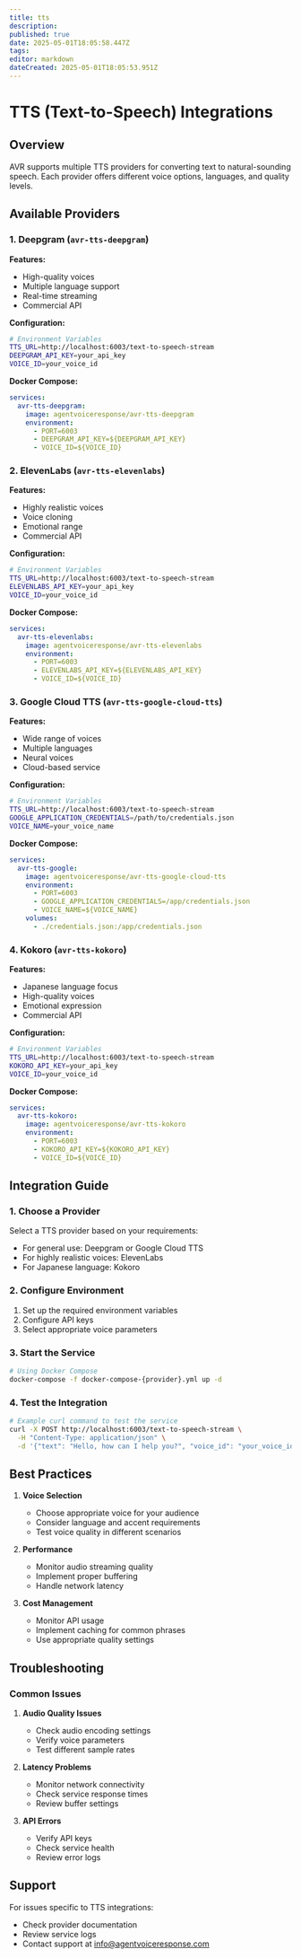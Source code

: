 ```yaml
---
title: tts
description: 
published: true
date: 2025-05-01T18:05:58.447Z
tags: 
editor: markdown
dateCreated: 2025-05-01T18:05:53.951Z
---
```


# TTS (Text-to-Speech) Integrations

## Overview

AVR supports multiple TTS providers for converting text to natural-sounding speech. Each provider offers different voice options, languages, and quality levels.

## Available Providers

### 1. Deepgram (`avr-tts-deepgram`)

**Features:**
- High-quality voices
- Multiple language support
- Real-time streaming
- Commercial API

**Configuration:**
```bash
# Environment Variables
TTS_URL=http://localhost:6003/text-to-speech-stream
DEEPGRAM_API_KEY=your_api_key
VOICE_ID=your_voice_id
```

**Docker Compose:**
```yaml
services:
  avr-tts-deepgram:
    image: agentvoiceresponse/avr-tts-deepgram
    environment:
      - PORT=6003
      - DEEPGRAM_API_KEY=${DEEPGRAM_API_KEY}
      - VOICE_ID=${VOICE_ID}
```

### 2. ElevenLabs (`avr-tts-elevenlabs`)

**Features:**
- Highly realistic voices
- Voice cloning
- Emotional range
- Commercial API

**Configuration:**
```bash
# Environment Variables
TTS_URL=http://localhost:6003/text-to-speech-stream
ELEVENLABS_API_KEY=your_api_key
VOICE_ID=your_voice_id
```

**Docker Compose:**
```yaml
services:
  avr-tts-elevenlabs:
    image: agentvoiceresponse/avr-tts-elevenlabs
    environment:
      - PORT=6003
      - ELEVENLABS_API_KEY=${ELEVENLABS_API_KEY}
      - VOICE_ID=${VOICE_ID}
```

### 3. Google Cloud TTS (`avr-tts-google-cloud-tts`)

**Features:**
- Wide range of voices
- Multiple languages
- Neural voices
- Cloud-based service

**Configuration:**
```bash
# Environment Variables
TTS_URL=http://localhost:6003/text-to-speech-stream
GOOGLE_APPLICATION_CREDENTIALS=/path/to/credentials.json
VOICE_NAME=your_voice_name
```

**Docker Compose:**
```yaml
services:
  avr-tts-google:
    image: agentvoiceresponse/avr-tts-google-cloud-tts
    environment:
      - PORT=6003
      - GOOGLE_APPLICATION_CREDENTIALS=/app/credentials.json
      - VOICE_NAME=${VOICE_NAME}
    volumes:
      - ./credentials.json:/app/credentials.json
```

### 4. Kokoro (`avr-tts-kokoro`)

**Features:**
- Japanese language focus
- High-quality voices
- Emotional expression
- Commercial API

**Configuration:**
```bash
# Environment Variables
TTS_URL=http://localhost:6003/text-to-speech-stream
KOKORO_API_KEY=your_api_key
VOICE_ID=your_voice_id
```

**Docker Compose:**
```yaml
services:
  avr-tts-kokoro:
    image: agentvoiceresponse/avr-tts-kokoro
    environment:
      - PORT=6003
      - KOKORO_API_KEY=${KOKORO_API_KEY}
      - VOICE_ID=${VOICE_ID}
```

## Integration Guide

### 1. Choose a Provider

Select a TTS provider based on your requirements:
- For general use: Deepgram or Google Cloud TTS
- For highly realistic voices: ElevenLabs
- For Japanese language: Kokoro

### 2. Configure Environment

1. Set up the required environment variables
2. Configure API keys
3. Select appropriate voice parameters

### 3. Start the Service

```bash
# Using Docker Compose
docker-compose -f docker-compose-{provider}.yml up -d
```

### 4. Test the Integration

```bash
# Example curl command to test the service
curl -X POST http://localhost:6003/text-to-speech-stream \
  -H "Content-Type: application/json" \
  -d '{"text": "Hello, how can I help you?", "voice_id": "your_voice_id"}'
```

## Best Practices

1. **Voice Selection**
   - Choose appropriate voice for your audience
   - Consider language and accent requirements
   - Test voice quality in different scenarios

2. **Performance**
   - Monitor audio streaming quality
   - Implement proper buffering
   - Handle network latency

3. **Cost Management**
   - Monitor API usage
   - Implement caching for common phrases
   - Use appropriate quality settings

## Troubleshooting

### Common Issues

1. **Audio Quality Issues**
   - Check audio encoding settings
   - Verify voice parameters
   - Test different sample rates

2. **Latency Problems**
   - Monitor network connectivity
   - Check service response times
   - Review buffer settings

3. **API Errors**
   - Verify API keys
   - Check service health
   - Review error logs

## Support

For issues specific to TTS integrations:
- Check provider documentation
- Review service logs
- Contact support at [info@agentvoiceresponse.com](mailto:info@agentvoiceresponse.com) 